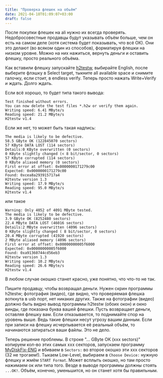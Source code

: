 ```yaml
---
title: "Проверка флешек на обьём"
date: 2021-04-18T01:09:07+03:00
draft: false
---
```


После покупки флешек на ali нужно их всегда проверять. Недобросовестные продавцы будут указывать объём больше, чем он есть на самом деле (хотя система будет показывать, что всё ОК). Они это делают (во всяком один из способов), форматируя флешки на низком уровне. Можно на них нажиться, вернуть деньги и оставить флешку, просто реального объёма.

Как вставили флешку запускайте [h2testw](https://www.usbdev.ru/files/h2testw/), выбирайте English, после выберите флэшку в Select target, тыкните all available space и снимите галочку, если стоит, в endless verify. Теперь просто нажать Write+Verify и ждать. Долго ждать.

Если всё хорошо, то будет типа такого вывода:
```
Test finished without errors.
You can now delete the test files *.h2w or verify them again.
Writing speed: 6.41 MByte/s
Reading speed: 21.2 MByte/s
H2testw v1.4 
```

Если же нет, то может быть такая надпись:
```
The media is likely to be defective.
58.5 GByte OK (122845070 sectors)
57 KByte DATA LOST (114 sectors)
Details:0 KByte overwritten (0 sectors)
0 KByte slightly changed (< 8 bit/sector, 0 sectors)
57 KByte corrupted (114 sectors)
0 KByte aliased memory (0 sectors)
First error at offset: 0x0000000171279c00
Expected: 0x0000000171279c00
Found: 0xcea8a293915717a4
H2testw version 1.3
Writing speed: 17.9 MByte/s
Reading speed: 95.0 MByte/s
H2testw v1.4
```
или такое
```
Warning: Only 4052 of 4091 MByte tested.
The media is likely to be defective.
3.9 GByte OK (8252480 sectors)
22.4 MByte DATA LOST (46016 sectors)
Details:2 MByte overwritten (4096 sectors)
0 KByte slightly changed ( 8 bit/sector, 0 sectors)
20.4 MByte corrupted (41920 sectors)
2 MByte aliased memory (4096 sectors)
First error at offset: 0x00000000005f6000
Expected: 0x00000000005f6000
Found: 0xa91360744cd56eb3
H2testw version 1.3
Writing speed: 10.2 MByte/s
Reading speed: 26.6 MByte/s
H2testw v1.4
```
В любом случае окошко станет красно, уже понятно, что что-то не так.

Пишите продавцу, чтобы возвращал деньги. Нужен скрин программы h2testw; фотография (видео), где видно, что проверяемая флешка воткнута в usb порт, нет никаких других. Также на фотографии (видео) должно быть видно вывод программы h2testw (обоих окон) и окно винды, где показана буква вашей флешки. Пусть возвращает деньги, оставляя флешку вам. Если отказывается, то поднимайте спор на уровень выше. Ведь такие флешки несут угрозу вашим данным. Если при записи на флешку исчерпывается её реальный объём, то начинаются затираться ваши файлы. Это не дело.

Теперь решение проблемы. В строке "... GByte OK (xxx sectors)" копируем кол-во этих самых xxx секторов, запускаем программу [MyDiskFix-ENG](https://www.usbdev.ru/files/mydiskfix/) и вбиваем в `Sectors:` во второе окошко эти xxx секторов (32 не трогаем!). Тыкаем Low-Level, выбираем в `Choose Device:` нужную флешку и жмём `START Format`. Может всплыть окошко, но там просто нажимаем ок или типа того. Везде в выводе программы должны стоять `...OK!`. Объём, конечно, уменьшится, но он станет хотя бы правильным.